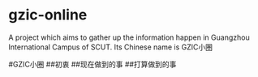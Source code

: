 # gzic-online
A project which aims to gather up the information happen in Guangzhou International Campus of SCUT. Its Chinese name is GZIC小圈

#GZIC小圈
##初衷
##现在做到的事
##打算做到的事
